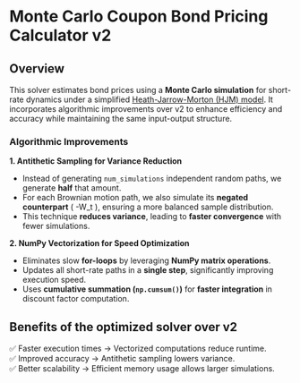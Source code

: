 # Monte Carlo Coupon Bond Pricing Calculator v2 

## Overview
This solver estimates bond prices using a **Monte Carlo simulation** for short-rate dynamics under a simplified [Heath-Jarrow-Morton (HJM) model](https://en.wikipedia.org/wiki/Heath%E2%80%93Jarrow%E2%80%93Morton_framework). It incorporates algorithmic improvements over v2 to enhance efficiency and accuracy while maintaining the same input-output structure.  
 
### Algorithmic Improvements  ###

**1. Antithetic Sampling for Variance Reduction**  
- Instead of generating `num_simulations` independent random paths, we generate **half** that amount.  
- For each Brownian motion path, we also simulate its **negated counterpart** \( -W_t \), ensuring a more balanced sample distribution.  
- This technique **reduces variance**, leading to **faster convergence** with fewer simulations.  

**2. NumPy Vectorization for Speed Optimization**  
- Eliminates slow **for-loops** by leveraging **NumPy matrix operations**.  
- Updates all short-rate paths in a **single step**, significantly improving execution speed.  
- Uses **cumulative summation (`np.cumsum()`)** for **faster integration** in discount factor computation.  

## Benefits of the optimized solver over v2
✅ Faster execution times → Vectorized computations reduce runtime.  
✅ Improved accuracy → Antithetic sampling lowers variance.  
✅ Better scalability → Efficient memory usage allows larger simulations.  

